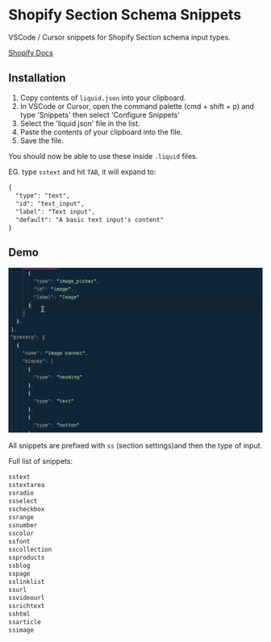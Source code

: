 # Shopify Section Schema Snippets

VSCode / Cursor snippets for Shopify Section schema input types.

[Shopify Docs](https://shopify.dev/docs/storefronts/themes/architecture/settings/input-settings)

## Installation

1. Copy contents of `liquid.json` into your clipboard.
2. In VSCode or Cursor, open the command palette (cmd + shift + p) and type 'Snippets' then select 'Configure Snippets'
3. Select the 'liquid.json' file in the list.
4. Paste the contents of your clipboard into the file.
5. Save the file.

You should now be able to use these inside `.liquid` files.

EG. type `sstext` and hit `TAB`, it will expand to:

```liquid
{
  "type": "text",
  "id": "text_input",
  "label": "Text input",
  "default": "A basic text input's content"
}
```

## Demo

![Demo](./demo.gif)

All snippets are prefixed with `ss` (section settings)and then the type of input.

Full list of snippets:

```
sstext
sstextarea
ssradio
ssselect
sscheckbox
ssrange
ssnumber
sscolor
ssfont
sscollection
ssproducts
ssblog
sspage
sslinklist
ssurl
ssvideourl
ssrichtext
sshtml
ssarticle
ssimage
```
